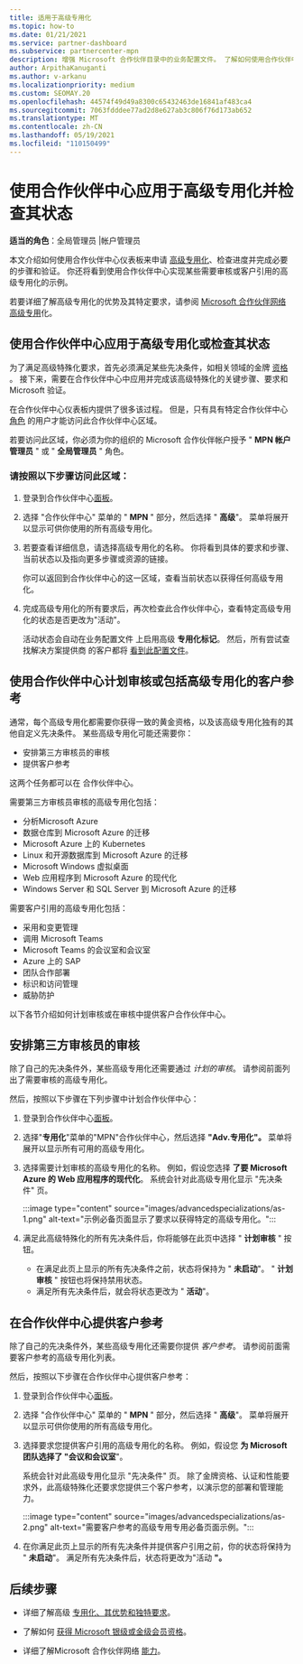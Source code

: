 ```yaml
---
title: 适用于高级专用化
ms.topic: how-to
ms.date: 01/21/2021
ms.service: partner-dashboard
ms.subservice: partnercenter-mpn
description: 增强 Microsoft 合作伙伴目录中的业务配置文件。 了解如何使用合作伙伴中心申请并获得高级专用化。
author: ArpithaKanuganti
ms.author: v-arkanu
ms.localizationpriority: medium
ms.custom: SEOMAY.20
ms.openlocfilehash: 44574f49d49a8300c65432463de16841af483ca4
ms.sourcegitcommit: 7063fdddee77ad2d8e627ab3c806f76d173ab652
ms.translationtype: MT
ms.contentlocale: zh-CN
ms.lasthandoff: 05/19/2021
ms.locfileid: "110150499"
---
```

# <a name="use-partner-center-to-apply-for-advanced-specializations-and-check-their-status"></a>使用合作伙伴中心应用于高级专用化并检查其状态

**适当的角色**：全局管理员 |帐户管理员

本文介绍如何使用合作伙伴中心仪表板来申请 [高级专用化](advanced-specializations.md)、检查进度并完成必要的步骤和验证。 你还将看到使用合作伙伴中心实现某些需要审核或客户引用的高级专用化的示例。

若要详细了解高级专用化的优势及其特定要求，请参阅 [Microsoft 合作伙伴网络高级专用](https://partner.microsoft.com/membership/advanced-specialization)化。

## <a name="use-partner-center-to-apply-for-advanced-specializations-or-check-their-status"></a>使用合作伙伴中心应用于高级专用化或检查其状态

为了满足高级特殊化要求，首先必须满足某些先决条件，如相关领域的金牌 [资格](https://partner.microsoft.com/membership/competencies) 。 接下来，需要在合作伙伴中心中应用并完成该高级特殊化的关键步骤、要求和 Microsoft 验证。

在合作伙伴中心仪表板内提供了很多该过程。 但是，只有具有特定合作伙伴中心 [角色](permissions-overview.md) 的用户才能访问此合作伙伴中心区域。

若要访问此区域，你必须为你的组织的 Microsoft 合作伙伴帐户授予 " **MPN 帐户管理员** " 或 " **全局管理员** " 角色。

### <a name="follow-these-steps-to-access-this-area"></a>请按照以下步骤访问此区域：

1. 登录到合作伙伴中心[面板](https://partner.microsoft.com/dashboard/home)。

2. 选择 "合作伙伴中心" 菜单的 " **MPN** " 部分，然后选择 " **高级**"。 菜单将展开以显示可供你使用的所有高级专用化。

3. 若要查看详细信息，请选择高级专用化的名称。 你将看到具体的要求和步骤、当前状态以及指向更多步骤或资源的链接。

   你可以返回到合作伙伴中心的这一区域，查看当前状态以获得任何高级专用化。

4. 完成高级专用化的所有要求后，再次检查此合作伙伴中心，查看特定高级专用化的状态是否更改为"活动"。 

   活动状态会自动在业务配置文件 上启用高级 **专用化标记**。 然后，所有尝试查找解决方案提供商 的客户都将 [看到此配置文件](https://www.microsoft.com/solution-providers/home)。

## <a name="use-partner-center-to-schedule-an-audit-or-include-customer-references-for-advanced-specializations"></a>使用合作伙伴中心计划审核或包括高级专用化的客户参考

通常，每个高级专用化都需要你获得一致的黄金资格，以及该高级专用化独有的其他自定义先决条件。 某些高级专用化可能还需要你：

- 安排第三方审核员的审核
- 提供客户参考

这两个任务都可以在 合作伙伴中心。

需要第三方审核员审核的高级专用化包括：

- 分析Microsoft Azure
- 数据仓库到 Microsoft Azure 的迁移
- Microsoft Azure 上的 Kubernetes
- Linux 和开源数据库到 Microsoft Azure 的迁移
- Microsoft Windows 虚拟桌面
- Web 应用程序到 Microsoft Azure 的现代化
- Windows Server 和 SQL Server 到 Microsoft Azure 的迁移

需要客户引用的高级专用化包括：

- 采用和变更管理
- 调用 Microsoft Teams
- Microsoft Teams 的会议室和会议室
- Azure 上的 SAP
- 团队合作部署
- 标识和访问管理
- 威胁防护

以下各节介绍如何计划审核或在审核中提供客户合作伙伴中心。

## <a name="schedule-an-audit-with-a-third-party-auditor"></a>安排第三方审核员的审核

除了自己的先决条件外，某些高级专用化还需要通过 *计划的审核*。 请参阅前面列出了需要审核的高级专用化。

然后，按照以下步骤在下列步骤中计划合作伙伴中心：

1. 登录到合作伙伴中心[面板](https://partner.microsoft.com/dashboard/home)。

2. 选择"**专用化**"菜单的"MPN"合作伙伴中心，然后选择 **"Adv.专用化"。** 菜单将展开以显示所有可用的高级专用化。

3. 选择需要计划审核的高级专用化的名称。 例如，假设您选择 **了要 Microsoft Azure 的 Web 应用程序的现代化**。 系统会针对此高级专用化显示 "先决条件" 页。

   :::image type="content" source="images/advancedspecializations/as-1.png" alt-text="示例必备页面显示了要求以获得特定的高级专用化。":::

4. 满足此高级特殊化的所有先决条件后，你将能够在此页中选择 " **计划审核** " 按钮。

   - 在满足此页上显示的所有先决条件之前，状态将保持为 " **未启动**"。 " **计划审核** " 按钮也将保持禁用状态。 
   - 满足所有先决条件后，就会将状态更改为 " **活动**"。

## <a name="provide-customer-references-in-partner-center"></a>在合作伙伴中心提供客户参考

除了自己的先决条件外，某些高级专用化还需要你提供 *客户参考*。 请参阅前面需要客户参考的高级专用化列表。

然后，按照以下步骤在合作伙伴中心提供客户参考：

1. 登录到合作伙伴中心[面板](https://partner.microsoft.com/dashboard/home)。

2. 选择 "合作伙伴中心" 菜单的 " **MPN** " 部分，然后选择 " **高级**"。 菜单将展开以显示可供你使用的所有高级专用化。

3. 选择要求您提供客户引用的高级专用化的名称。 例如，假设您 **为 Microsoft 团队选择了 "会议和会议室**"。

   系统会针对此高级专用化显示 "先决条件" 页。 除了金牌资格、认证和性能要求外，此高级特殊化还要求您提供三个客户参考，以演示您的部署和管理能力。

   :::image type="content" source="images/advancedspecializations/as-2.png" alt-text="需要客户参考的高级专用专用必备页面示例。":::

4. 在你满足此页上显示的所有先决条件并提供客户引用之前，你的状态将保持为 " **未启动**"。 满足所有先决条件后，状态将更改为"活动 **"。**

## <a name="next-steps"></a>后续步骤

- 详细了解高级 [专用化、其优势和独特要求](https://partner.microsoft.com/membership/advanced-specialization)。

- 了解如何 [获得 Microsoft 银级或金级会员资格](learn-about-competencies.md)。

- 详细了解Microsoft 合作伙伴网络 [能力](https://partner.microsoft.com/membership/competencies)。
